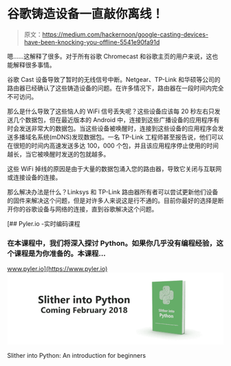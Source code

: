 # 谷歌铸造设备一直敲你离线！

> 原文：<https://medium.com/hackernoon/google-casting-devices-have-been-knocking-you-offline-5541e90fa91d>

嗯……这解释了很多。对于所有谷歌 Chromecast 和谷歌主页的用户来说，这也能解释很多事情。

谷歌 Cast 设备导致了暂时的无线信号中断。Netgear、TP-Link 和华硕等公司的路由器已经确认了这些铸造设备的问题。在许多情况下，路由器在一段时间内完全不可访问。

那么是什么导致了这些恼人的 WiFi 信号丢失呢？这些设备应该每 20 秒左右只发送几个数据包，但在最近版本的 Android 中，连接到这些广播设备的应用程序有时会发送非常大的数据包。当这些设备被唤醒时，连接到这些设备的应用程序会发送多播域名系统(mDNS)发现数据包。一名 TP-Link 工程师甚至报告说，他们可以在很短的时间内高速发送多达 100，000 个包，并且该应用程序停止使用的时间越长，当它被唤醒时发送的包就越多。

这些 WiFi 掉线的原因是由于大量的数据包涌入您的路由器，导致它关闭与互联网或连接设备的连接。

那么解决办法是什么？Linksys 和 TP-Link 路由器所有者可以尝试更新他们设备的固件来解决这个问题，但是对许多人来说这是行不通的。目前你最好的选择是断开你的谷歌设备与网络的连接，直到谷歌解决这个问题。

[](https://www.pyler.io) [## Pyler.io -实时编码课程

### 在本课程中，我们将深入探讨 Python。如果你几乎没有编程经验，这个课程是为你准备的。本课程…

www.pyler.io](https://www.pyler.io) ![](img/65d0581c2635e776dcbcc8d43ad3ce72.png)

Slither into Python: An introduction for beginners